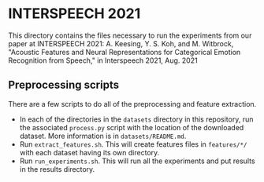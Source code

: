 # INTERSPEECH 2021

This directory contains the files necessary to run the experiments from
our paper at INTERSPEECH 2021: A. Keesing, Y. S. Koh, and M. Witbrock,
"Acoustic Features and Neural Representations for Categorical Emotion
Recognition from Speech," in Interspeech 2021, Aug. 2021

## Preprocessing scripts
There are a few scripts to do all of the preprocessing and feature
extraction.
 - In each of the directories in the `datasets` directory in this
   repository, run the associated `process.py` script with the location
   of the downloaded dataset. More information is in
   `datasets/README.md`.
 - Run `extract_features.sh`. This will create features files in
   `features/*/` with each dataset having its own directory.
 - Run `run_experiments.sh`. This will run all the experiments and put
   results in the results directory.
